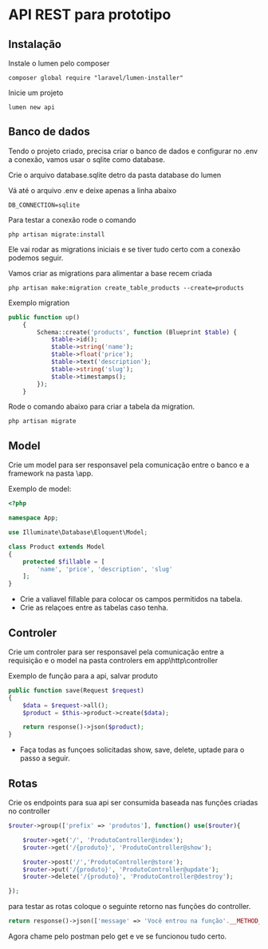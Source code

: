 # API REST para prototipo

## Instalação

Instale o lumen pelo composer

```CMD
composer global require "laravel/lumen-installer"
```

Inicie um projeto

```CMD
lumen new api
```

## Banco de dados

Tendo o projeto criado, precisa criar o banco de dados e configurar no .env a conexão, vamos usar o sqlite como database.

Crie o arquivo database.sqlite detro da pasta database do lumen

Vá até o arquivo .env e deixe apenas a linha abaixo

    DB_CONNECTION=sqlite

Para testar a conexão rode o comando

```CMD
php artisan migrate:install
```

Ele vai rodar as migrations iniciais e se tiver tudo certo com a conexão podemos seguir.

Vamos criar as migrations para alimentar a base recem criada

```CMD
php artisan make:migration create_table_products --create=products
```

Exemplo migration

```PHP
public function up()
    {
        Schema::create('products', function (Blueprint $table) {
            $table->id();
            $table->string('name');
            $table->float('price');
            $table->text('description');
            $table->string('slug');
            $table->timestamps();
        });
    }
```

Rode o comando abaixo para criar a tabela da migration.

```CMD
php artisan migrate
```

## Model

Crie um model para ser responsavel pela comunicação entre o banco e a framework na pasta \app.

Exemplo de model:

```PHP
<?php

namespace App;

use Illuminate\Database\Eloquent\Model;

class Product extends Model
{
    protected $fillable = [
        'name', 'price', 'description', 'slug'
    ];
}
```

- Crie a valiavel fillable para colocar os campos permitidos na tabela.
- Crie as relaçoes entre as tabelas caso tenha.

## Controler

Crie um controler para ser responsavel pela comunicação entre a requisição e o model na pasta controlers em app\http\controller

Exemplo de função para a api, salvar produto

```PHP
public function save(Request $request)
{
    $data = $request->all();
    $product = $this->product->create($data);

    return response()->json($product);
}
```

- Faça todas as funçoes solicitadas show, save, delete, uptade para o passo a seguir.

## Rotas

Crie os endpoints para sua api ser consumida baseada nas funções criadas no controller

```PHP
$router->group(['prefix' => 'produtos'], function() use($router){

    $router->get('/', 'ProdutoController@index');
    $router->get('/{produto}', 'ProdutoController@show');

    $router->post('/','ProdutoController@store');
    $router->put('/{produto}', 'ProdutoController@update');
    $router->delete('/{produto}', 'ProdutoController@destroy');

});
```

para testar as rotas coloque o seguinte retorno nas funções do controller.

```PHP
return response()->json(['message' => 'Você entrou na função'.__METHOD__]);
```

Agora chame pelo postman pelo get e ve se funcionou tudo certo.
